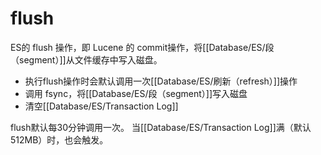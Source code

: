 # flush

ES的 flush 操作，即 Lucene 的 commit操作，将[[Database/ES/段（segment）]]从文件缓存中写入磁盘。

- 执行flush操作时会默认调用一次[[Database/ES/刷新（refresh）]]操作
- 调用 fsync，将[[Database/ES/段（segment）]]写入磁盘
- 清空[[Database/ES/Transaction Log]]

flush默认每30分钟调用一次。
当[[Database/ES/Transaction Log]]满（默认512MB）时，也会触发。